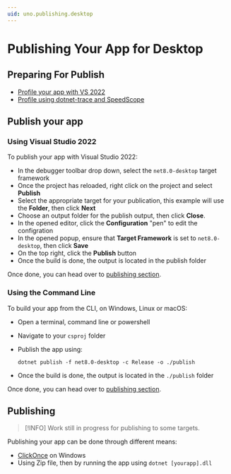 ```yaml
---
uid: uno.publishing.desktop
---
```


# Publishing Your App for Desktop

## Preparing For Publish

- [Profile your app with VS 2022](https://learn.microsoft.com/en-us/visualstudio/profiling/profiling-feature-tour?view=vs-2022)
- [Profile using dotnet-trace and SpeedScope](https://learn.microsoft.com/en-us/dotnet/core/diagnostics/dotnet-trace)

## Publish your app

### Using Visual Studio 2022

To publish your app with Visual Studio 2022:

- In the debugger toolbar drop down, select the `net8.0-desktop` target framework
- Once the project has reloaded, right click on the project and select **Publish**
- Select the appropriate target for your publication, this example will use the **Folder**, then click **Next**
- Choose an output folder for the publish output, then click **Close**.
- In the opened editor, click the **Configuration** "pen" to edit the configration
- In the opened popup, ensure that **Target Framework** is set to `net8.0-desktop`, then click **Save**
- On the top right, click the **Publish** button
- Once the build is done, the output is located in the publish folder

Once done, you can head over to [publishing section](xref:uno.publishing.webassembly#publishing).

### Using the Command Line

To build your app from the CLI, on Windows, Linux or macOS:

- Open a terminal, command line or powershell
- Navigate to your `csproj` folder
- Publish the app using:

  ```shell
  dotnet publish -f net8.0-desktop -c Release -o ./publish
  ```

- Once the build is done, the output is located in the `./publish` folder

Once done, you can head over to [publishing section](xref:uno.publishing.webassembly#publishing).

## Publishing

> [!INFO]
> Work still in progress for publishing to some targets.

Publishing your app can be done through different means:

- [ClickOnce](https://learn.microsoft.com/visualstudio/deployment/quickstart-deploy-using-clickonce-folder?view=vs-2022) on Windows
- Using Zip file, then by running the app using `dotnet [yourapp].dll`
